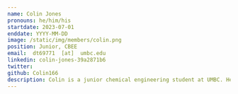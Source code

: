 ```yaml
---
name: Colin Jones
pronouns: he/him/his
startdate: 2023-07-01
enddate: YYYY-MM-DD
image: /static/img/members/colin.png
position: Junior, CBEE
email:  dt69771  [at]  umbc.edu
linkedin: colin-jones-39a2871b6
twitter: 
github: Colin166
description: Colin is a junior chemical engineering student at UMBC. He values opportunities to work with others and learn new ideas. In his free time, he enjoys exercising, playing chess, and reading science news.
---
```

